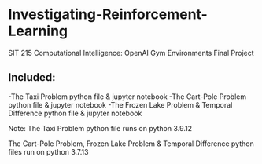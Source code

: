 # Investigating-Reinforcement-Learning
SIT 215 Computational Intelligence: OpenAI Gym Environments Final Project

## Included:
-The Taxi Problem python file & jupyter notebook
-The Cart-Pole Problem python file & jupyter notebook
-The Frozen Lake Problem & Temporal Difference python file & jupyter notebook


Note:
The Taxi Problem python file runs on python 3.9.12

The Cart-Pole Problem, Frozen Lake Problem & Temporal Difference python files run on python 3.7.13

